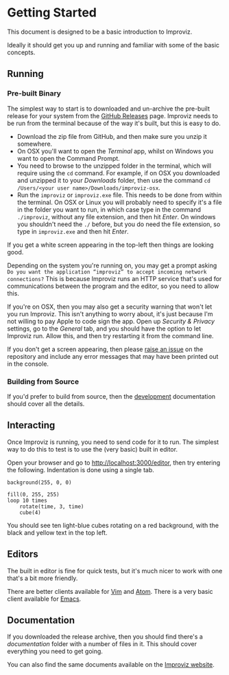 # Getting Started

This document is designed to be a basic introduction to Improviz.

Ideally it should get you up and running and familiar with some of the basic concepts.


## Running

### Pre-built Binary

The simplest way to start is to downloaded and un-archive the pre-built release for your system from the [GitHub Releases](https://github.com/rumblesan/improviz/releases) page.
Improviz needs to be run from the terminal because of the way it's built, but this is easy to do.

* Download the zip file from GitHub, and then make sure you unzip it somewhere.
* On OSX you'll want to open the *Terminal* app, whilst on Windows you want to open the Command Prompt.
* You need to browse to the unzipped folder in the terminal, which will require using the `cd` command. For example, if on OSX you downloaded and unzipped it to your *Downloads* folder, then use the command `cd /Users/<your user name>/Downloads/improviz-osx`.
* Run the `improviz` or `improviz.exe` file. This needs to be done from within the terminal.
		On OSX or Linux you will probably need to specify it's a file in the folder you want to run, in which case type in the command `./improviz`, without any file extension, and then hit *Enter*. On windows you shouldn't need the `./` before, but you do need the file extension, so type in `improviz.exe` and then hit *Enter*.

If you get a white screen appearing in the top-left then things are looking good.

Depending on the system you're running on, you may get a prompt asking `Do you want the application “improviz” to accept incoming network connections?` This is because Improviz runs an HTTP service that's used for communications between the program and the editor, so you need to allow this.

If you're on OSX, then you may also get a security warning that won't let you run Improviz. This isn't anything to worry about, it's just because I'm not willing to pay Apple to code sign the app. Open up *Security & Privacy* settings, go to the *General* tab, and you should have the option to let Improviz run. Allow this, and then try restarting it from the command line.

If you don't get a screen appearing, then please [raise an issue](https://github.com/rumblesan/improviz/issues) on the repository and include any error messages that may have been printed out in the console.

### Building from Source

If you'd prefer to build from source, then the [development](./development.md) documentation should cover all the details.

## Interacting

Once Improviz is running, you need to send code for it to run. The simplest way to do this to test is to use the (very basic) built in editor.

Open your browser and go to [http://localhost:3000/editor](http://localhost:3000/editor), then try entering the following. Indentation is done using a single tab.

```
background(255, 0, 0)

fill(0, 255, 255)
loop 10 times
	rotate(time, 3, time)
	cube(4)
```

You should see ten light-blue cubes rotating on a red background, with the black and yellow text in the top left.

## Editors

The built in editor is fine for quick tests, but it's much nicer to work with one that's a bit more friendly.

There are better clients available for [Vim](https://github.com/rumblesan/improviz-vim) and [Atom](https://github.com/rumblesan/improviz-atom).
There is a very basic client available for [Emacs](https://github.com/rumblesan/improviz/tree/main/editor/emacs).


## Documentation

If you downloaded the release archive, then you should find there's a *documentation* folder with a number of files in it. This should cover everything you need to get going.

You can also find the same documents available on the [Improviz website](https://improviz.rumblesan.com).
